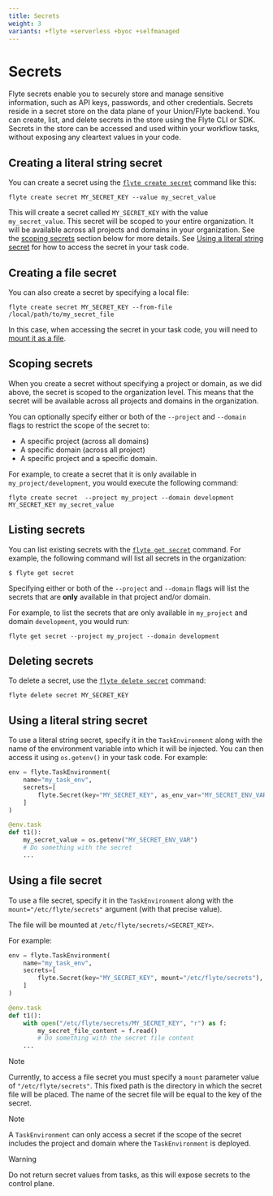 ```yaml
---
title: Secrets
weight: 3
variants: +flyte +serverless +byoc +selfmanaged
---
```


# Secrets

Flyte secrets enable you to securely store and manage sensitive information, such as API keys, passwords, and other credentials.
Secrets reside in a secret store on the data plane of your Union/Flyte backend.
You can create, list, and delete secrets in the store using the Flyte CLI or SDK.
Secrets in the store can be accessed and used within your workflow tasks, without exposing any cleartext values in your code.

## Creating a literal string secret

You can create a secret using the [`flyte create secret`](../../api-reference/flyte-cli#flyte-create-secret) command like this:

```shell
flyte create secret MY_SECRET_KEY --value my_secret_value
```

This will create a secret called `MY_SECRET_KEY` with the value `my_secret_value`.
This secret will be scoped to your entire organization.
It will be available across all projects and domains in your organization.
See the [scoping secrets](#scoping-secrets) section below for more details.
See [Using a literal string secret](#using-a-literal-string-secret) for how to access the secret in your task code.


## Creating a file secret

You can also create a secret by specifying a local file:

```shell
flyte create secret MY_SECRET_KEY --from-file /local/path/to/my_secret_file
```

In this case, when accessing the secret in your task code, you will need to [mount it as a file](#using-a-file-secret).

## Scoping secrets

When you create a secret without specifying a project or domain, as we did above, the secret is scoped to the organization level.
This means that the secret will be available across all projects and domains in the organization.

You can optionally specify either or both of the `--project` and `--domain` flags to restrict the scope of the secret to:
* A specific project (across all domains)
* A specific domain (across all project)
* A specific project and a specific domain.

For example, to create a secret that it is only available in `my_project/development`, you would execute the following command:

```shell
flyte create secret  --project my_project --domain development MY_SECRET_KEY my_secret_value
```

## Listing secrets

You can list existing secrets with the [`flyte get secret`](../../api-reference/flyte-cli#flyte-get-secret) command.
For example, the following command will list all secrets in the organization:

```shell
$ flyte get secret
```

Specifying either or both of the `--project` and `--domain` flags will list the secrets that are **only** available in that project and/or domain.

For example, to list the secrets that are only available in `my_project` and domain `development`, you would run:

```shell
flyte get secret --project my_project --domain development
```

## Deleting secrets

To delete a secret, use the [`flyte delete secret`](../../api-reference/flyte-cli#flyte-delete-secret) command:

```shell
flyte delete secret MY_SECRET_KEY
```

## Using a literal string secret

To use a literal string secret, specify it in the `TaskEnvironment` along with the name of the environment variable into which it will be injected.
You can then access it using `os.getenv()` in your task code.
For example:

```python
env = flyte.TaskEnvironment(
    name="my_task_env",
    secrets=[
        flyte.Secret(key="MY_SECRET_KEY", as_env_var="MY_SECRET_ENV_VAR"),
    ]
)

@env.task
def t1():
    my_secret_value = os.getenv("MY_SECRET_ENV_VAR")
    # Do something with the secret
    ...
```

## Using a file secret

To use a file secret, specify it in the `TaskEnvironment` along with the `mount="/etc/flyte/secrets"` argument (with that precise value).

The file will be mounted at `/etc/flyte/secrets/<SECRET_KEY>`.

For example:


```python
env = flyte.TaskEnvironment(
    name="my_task_env",
    secrets=[
        flyte.Secret(key="MY_SECRET_KEY", mount="/etc/flyte/secrets"),
    ]
)

@env.task
def t1():
    with open("/etc/flyte/secrets/MY_SECRET_KEY", "r") as f:
        my_secret_file_content = f.read()
        # Do something with the secret file content
    ...
```

> [!NOTE]
> Currently, to access a file secret you must specify a `mount` parameter value of `"/etc/flyte/secrets"`.
> This fixed path is the directory in which the secret file will be placed.
> The name of the secret file will be equal to the key of the secret.

> [!NOTE]
> A `TaskEnvironment` can only access a secret if the scope of the secret includes the project and domain where the `TaskEnvironment` is deployed.

> [!WARNING]
> Do not return secret values from tasks, as this will expose secrets to the control plane.
